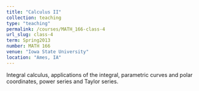```yaml
---
title: "Calculus II"
collection: teaching
type: "teaching"
permalink: /courses/MATH_166-class-4
url_slug: class-4
term: Spring2013
number: MATH 166
venue: "Iowa State University"
location: "Ames, IA"
---
```


Integral calculus, applications of the integral, parametric curves and polar coordinates, power series and Taylor series.

